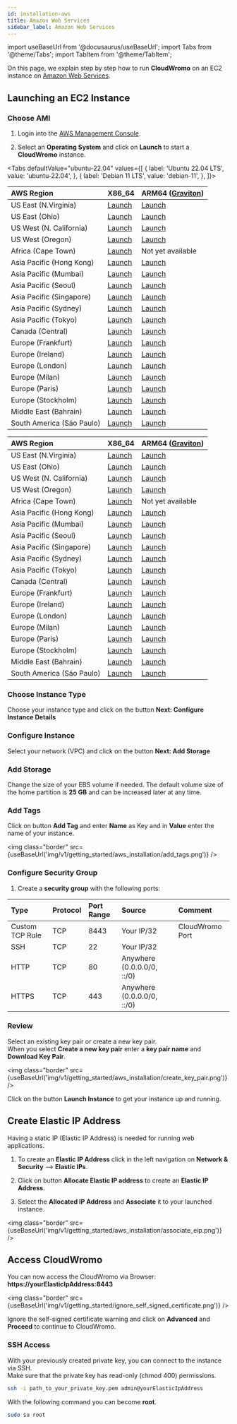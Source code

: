 ```yaml
---
id: installation-aws
title: Amazon Web Services
sidebar_label: Amazon Web Services
---
```


import useBaseUrl from '@docusaurus/useBaseUrl';
import Tabs from '@theme/Tabs';
import TabItem from '@theme/TabItem';

On this page, we explain step by step how to run **CloudWromo** on an EC2 instance on [Amazon Web Services](https://aws.amazon.com/).

## Launching an EC2 Instance

### Choose AMI

1) Login into the [AWS Management Console](https://console.aws.amazon.com/ec2/). <br />

2) Select an **Operating System** and click on **Launch** to start a **CloudWromo** instance.

<Tabs
defaultValue="ubuntu-22.04"
values={[
{ label: 'Ubuntu 22.04 LTS', value: 'ubuntu-22.04', },
{ label: 'Debian 11 LTS', value: 'debian-11', },
]}>
<TabItem value="ubuntu-22.04">

| AWS Region | X86_64 | ARM64 ([Graviton](https://aws.amazon.com/ec2/graviton/)) |
| :---  | :--- | :--- |
| US East (N.Virginia)      | [Launch](https://ami-launcher.clp.io/?region=us-east-1&name=cloudwromo-ubuntu-22.04-x86_64&version=2.0.0) | [Launch](https://ami-launcher.clp.io/?region=us-east-1&name=cloudwromo-ubuntu-22.04-arm64&version=2.0.0) |
| US East (Ohio)            | [Launch](https://ami-launcher.clp.io/?region=us-east-2&name=cloudwromo-ubuntu-22.04-x86_64&version=2.0.0) | [Launch](https://ami-launcher.clp.io/?region=us-east-2&name=cloudwromo-ubuntu-22.04-arm64&version=2.0.0) |
| US West (N. California)   | [Launch](https://ami-launcher.clp.io/?region=us-west-1&name=cloudwromo-ubuntu-22.04-x86_64&version=2.0.0) | [Launch](https://ami-launcher.clp.io/?region=us-west-1&name=cloudwromo-ubuntu-22.04-arm64&version=2.0.0) |
| US West (Oregon)          | [Launch](https://ami-launcher.clp.io/?region=us-west-2&name=cloudwromo-ubuntu-22.04-x86_64&version=2.0.0) | [Launch](https://ami-launcher.clp.io/?region=us-west-2&name=cloudwromo-ubuntu-22.04-arm64&version=2.0.0) |
| Africa (Cape Town)        | [Launch](https://ami-launcher.clp.io/?region=af-south-1&name=cloudwromo-ubuntu-22.04-x86_64&version=2.0.0) | Not yet available |
| Asia Pacific (Hong Kong)  | [Launch](https://ami-launcher.clp.io/?region=ap-east-1&name=cloudwromo-ubuntu-22.04-x86_64&version=2.0.0) | [Launch](https://ami-launcher.clp.io/?region=ap-east-1&name=cloudwromo-ubuntu-22.04-arm64&version=2.0.0) |
| Asia Pacific (Mumbai)     | [Launch](https://ami-launcher.clp.io/?region=ap-south-1&name=cloudwromo-ubuntu-22.04-x86_64&version=2.0.0) | [Launch](https://ami-launcher.clp.io/?region=ap-south-1&name=cloudwromo-ubuntu-22.04-arm64&version=2.0.0) |
| Asia Pacific (Seoul)      | [Launch](https://ami-launcher.clp.io/?region=ap-northeast-1&name=cloudwromo-ubuntu-22.04-x86_64&version=2.0.0) | [Launch](https://ami-launcher.clp.io/?region=ap-northeast-1&name=cloudwromo-ubuntu-22.04-arm64&version=2.0.0) |
| Asia Pacific (Singapore)  | [Launch](https://ami-launcher.clp.io/?region=ap-southeast-1&name=cloudwromo-ubuntu-22.04-x86_64&version=2.0.0) | [Launch](https://ami-launcher.clp.io/?region=ap-southeast-1&name=cloudwromo-ubuntu-22.04-arm64&version=2.0.0) |
| Asia Pacific (Sydney)     | [Launch](https://ami-launcher.clp.io/?region=ap-southeast-2&name=cloudwromo-ubuntu-22.04-x86_64&version=2.0.0) | [Launch](https://ami-launcher.clp.io/?region=ap-southeast-2&name=cloudwromo-ubuntu-22.04-arm64&version=2.0.0) |
| Asia Pacific (Tokyo)      | [Launch](https://ami-launcher.clp.io/?region=ap-northeast-1&name=cloudwromo-ubuntu-22.04-x86_64&version=2.0.0) | [Launch](https://ami-launcher.clp.io/?region=ap-northeast-1&name=cloudwromo-ubuntu-22.04-arm64&version=2.0.0) |
| Canada (Central)          | [Launch](https://ami-launcher.clp.io/?region=ca-central-1&name=cloudwromo-ubuntu-22.04-x86_64&version=2.0.0) | [Launch](https://ami-launcher.clp.io/?region=ca-central-1&name=cloudwromo-ubuntu-22.04-arm64&version=2.0.0) |
| Europe (Frankfurt)        | [Launch](https://ami-launcher.clp.io/?region=eu-central-1&name=cloudwromo-ubuntu-22.04-x86_64&version=2.0.0) | [Launch](https://ami-launcher.clp.io/?region=eu-central-1&name=cloudwromo-ubuntu-22.04-arm64&version=2.0.0) |
| Europe (Ireland)          | [Launch](https://ami-launcher.clp.io/?region=eu-west-1&name=cloudwromo-ubuntu-22.04-x86_64&version=2.0.0) | [Launch](https://ami-launcher.clp.io/?region=eu-west-1&name=cloudwromo-ubuntu-22.04-arm64&version=2.0.0) |
| Europe (London)           | [Launch](https://ami-launcher.clp.io/?region=eu-west-2&name=cloudwromo-ubuntu-22.04-x86_64&version=2.0.0) | [Launch](https://ami-launcher.clp.io/?region=eu-west-2&name=cloudwromo-ubuntu-22.04-arm64&version=2.0.0) |
| Europe (Milan)            | [Launch](https://ami-launcher.clp.io/?region=eu-south-1&name=cloudwromo-ubuntu-22.04-x86_64&version=2.0.0) | [Launch](https://ami-launcher.clp.io/?region=eu-south-1&name=cloudwromo-ubuntu-22.04-arm64&version=2.0.0) |
| Europe (Paris)            | [Launch](https://ami-launcher.clp.io/?region=eu-west-3&name=cloudwromo-ubuntu-22.04-x86_64&version=2.0.0) | [Launch](https://ami-launcher.clp.io/?region=eu-west-3&name=cloudwromo-ubuntu-22.04-arm64&version=2.0.0) |
| Europe (Stockholm)        | [Launch](https://ami-launcher.clp.io/?region=eu-north-1&name=cloudwromo-ubuntu-22.04-x86_64&version=2.0.0) | [Launch](https://ami-launcher.clp.io/?region=eu-north-1&name=cloudwromo-ubuntu-22.04-arm64&version=2.0.0) |
| Middle East (Bahrain)     | [Launch](https://ami-launcher.clp.io/?region=me-south-1&name=cloudwromo-ubuntu-22.04-x86_64&version=2.0.0) | [Launch](https://ami-launcher.clp.io/?region=me-south-1&name=cloudwromo-ubuntu-22.04-arm64&version=2.0.0) |
| South America (Sáo Paulo) | [Launch](https://ami-launcher.clp.io/?region=sa-east-1&name=cloudwromo-ubuntu-22.04-x86_64&version=2.0.0) | [Launch](https://ami-launcher.clp.io/?region=sa-east-1&name=cloudwromo-ubuntu-22.04-arm64&version=2.0.0) |

</TabItem>
<TabItem value="debian-11">

| AWS Region | X86_64 | ARM64 ([Graviton](https://aws.amazon.com/ec2/graviton/)) |
| :---  | :--- | :--- |
| US East (N.Virginia)      | [Launch](https://ami-launcher.clp.io/?region=us-east-1&name=cloudwromo-debian-11-x86_64&version=2.0.0) | [Launch](https://ami-launcher.clp.io/?region=us-east-1&name=cloudwromo-debian-11-arm64&version=2.0.0) |
| US East (Ohio)            | [Launch](https://ami-launcher.clp.io/?region=us-east-2&name=cloudwromo-debian-11-x86_64&version=2.0.0) | [Launch](https://ami-launcher.clp.io/?region=us-east-2&name=cloudwromo-debian-11-arm64&version=2.0.0) |
| US West (N. California)   | [Launch](https://ami-launcher.clp.io/?region=us-west-1&name=cloudwromo-debian-11-x86_64&version=2.0.0) | [Launch](https://ami-launcher.clp.io/?region=us-west-1&name=cloudwromo-debian-11-arm64&version=2.0.0) |
| US West (Oregon)          | [Launch](https://ami-launcher.clp.io/?region=us-west-2&name=cloudwromo-debian-11-x86_64&version=2.0.0) | [Launch](https://ami-launcher.clp.io/?region=us-west-2&name=cloudwromo-debian-11-arm64&version=2.0.0) |
| Africa (Cape Town)        | [Launch](https://ami-launcher.clp.io/?region=af-south-1&name=cloudwromo-debian-11-x86_64&version=2.0.0) | Not yet available |
| Asia Pacific (Hong Kong)  | [Launch](https://ami-launcher.clp.io/?region=ap-east-1&name=cloudwromo-debian-11-x86_64&version=2.0.0) | [Launch](https://ami-launcher.clp.io/?region=ap-east-1&name=cloudwromo-debian-11-arm64&version=2.0.0) |
| Asia Pacific (Mumbai)     | [Launch](https://ami-launcher.clp.io/?region=ap-south-1&name=cloudwromo-debian-11-x86_64&version=2.0.0) | [Launch](https://ami-launcher.clp.io/?region=ap-south-1&name=cloudwromo-debian-11-arm64&version=2.0.0) |
| Asia Pacific (Seoul)      | [Launch](https://ami-launcher.clp.io/?region=ap-northeast-1&name=cloudwromo-debian-11-x86_64&version=2.0.0) | [Launch](https://ami-launcher.clp.io/?region=ap-northeast-1&name=cloudwromo-debian-11-arm64&version=2.0.0) |
| Asia Pacific (Singapore)  | [Launch](https://ami-launcher.clp.io/?region=ap-southeast-1&name=cloudwromo-debian-11-x86_64&version=2.0.0) | [Launch](https://ami-launcher.clp.io/?region=ap-southeast-1&name=cloudwromo-debian-11-arm64&version=2.0.0) |
| Asia Pacific (Sydney)     | [Launch](https://ami-launcher.clp.io/?region=ap-southeast-2&name=cloudwromo-debian-11-x86_64&version=2.0.0) | [Launch](https://ami-launcher.clp.io/?region=ap-southeast-2&name=cloudwromo-debian-11-arm64&version=2.0.0) |
| Asia Pacific (Tokyo)      | [Launch](https://ami-launcher.clp.io/?region=ap-northeast-1&name=cloudwromo-debian-11-x86_64&version=2.0.0) | [Launch](https://ami-launcher.clp.io/?region=ap-northeast-1&name=cloudwromo-debian-11-arm64&version=2.0.0) |
| Canada (Central)          | [Launch](https://ami-launcher.clp.io/?region=ca-central-1&name=cloudwromo-debian-11-x86_64&version=2.0.0) | [Launch](https://ami-launcher.clp.io/?region=ca-central-1&name=cloudwromo-debian-11-arm64&version=2.0.0) |
| Europe (Frankfurt)        | [Launch](https://ami-launcher.clp.io/?region=eu-central-1&name=cloudwromo-debian-11-x86_64&version=2.0.0) | [Launch](https://ami-launcher.clp.io/?region=eu-central-1&name=cloudwromo-debian-11-arm64&version=2.0.0) |
| Europe (Ireland)          | [Launch](https://ami-launcher.clp.io/?region=eu-west-1&name=cloudwromo-debian-11-x86_64&version=2.0.0) | [Launch](https://ami-launcher.clp.io/?region=eu-west-1&name=cloudwromo-debian-11-arm64&version=2.0.0) |
| Europe (London)           | [Launch](https://ami-launcher.clp.io/?region=eu-west-2&name=cloudwromo-debian-11-x86_64&version=2.0.0) | [Launch](https://ami-launcher.clp.io/?region=eu-west-2&name=cloudwromo-debian-11-arm64&version=2.0.0) |
| Europe (Milan)            | [Launch](https://ami-launcher.clp.io/?region=eu-south-1&name=cloudwromo-debian-11-x86_64&version=2.0.0) | [Launch](https://ami-launcher.clp.io/?region=eu-south-1&name=cloudwromo-debian-11-arm64&version=2.0.0) |
| Europe (Paris)            | [Launch](https://ami-launcher.clp.io/?region=eu-west-3&name=cloudwromo-debian-11-x86_64&version=2.0.0) | [Launch](https://ami-launcher.clp.io/?region=eu-west-3&name=cloudwromo-debian-11-arm64&version=2.0.0) |
| Europe (Stockholm)        | [Launch](https://ami-launcher.clp.io/?region=eu-north-1&name=cloudwromo-debian-11-x86_64&version=2.0.0) | [Launch](https://ami-launcher.clp.io/?region=eu-north-1&name=cloudwromo-debian-11-arm64&version=2.0.0) |
| Middle East (Bahrain)     | [Launch](https://ami-launcher.clp.io/?region=me-south-1&name=cloudwromo-debian-11-x86_64&version=2.0.0) | [Launch](https://ami-launcher.clp.io/?region=me-south-1&name=cloudwromo-debian-11-arm64&version=2.0.0) |
| South America (Sáo Paulo) | [Launch](https://ami-launcher.clp.io/?region=sa-east-1&name=cloudwromo-debian-11-x86_64&version=2.0.0) | [Launch](https://ami-launcher.clp.io/?region=sa-east-1&name=cloudwromo-debian-11-arm64&version=2.0.0) |

</TabItem>
</Tabs>

### Choose Instance Type

Choose your instance type and click on the button **Next: Configure Instance Details** 

### Configure Instance

Select your network (VPC) and click on the button **Next: Add Storage**

### Add Storage

Change the size of your EBS volume if needed. The default volume size of the home partition is **25 GB** and can be increased later at any time.

### Add Tags

Click on button **Add Tag** and enter **Name** as Key and in **Value** enter the name of your instance.

<img class="border" src={useBaseUrl('img/v1/getting_started/aws_installation/add_tags.png')} />

### Configure Security Group

1) Create a **security group** with the following ports:

| Type | Protocol | Port Range  | Source  | Comment         |
| :--- | :---     | :---        |  :---   | :---            |
| Custom TCP Rule | TCP | 8443 | Your IP/32 | CloudWromo Port  |
| SSH             | TCP | 22   | Your IP/32 |                  |
| HTTP            | TCP | 80   | Anywhere (0.0.0.0/0, ::/0) ||
| HTTPS           | TCP | 443  | Anywhere (0.0.0.0/0, ::/0) ||

### Review

Select an existing key pair or create a new key pair. <br />
When you select **Create a new key pair** enter a **key pair name** and **Download Key Pair**.

<img class="border" src={useBaseUrl('img/v1/getting_started/aws_installation/create_key_pair.png')} />

Click on the button **Launch Instance** to get your instance up and running.

## Create Elastic IP Address

Having a static IP (Elastic IP Address) is needed for running web applications. <br />

1) To create an **Elastic IP Address** click in the left navigation on **Network & Security** --> **Elastic IPs**.

2) Click on button **Allocate Elastic IP address** to create an **Elastic IP Address**.

3) Select the **Allocated IP Address** and **Associate** it to your launched instance.

<img class="border" src={useBaseUrl('img/v1/getting_started/aws_installation/associate_eip.png')} />

## Access CloudWromo

You can now access the CloudWromo via Browser: **https://yourElasticIpAddress:8443**

<img class="border" src={useBaseUrl('img/v1/getting_started/ignore_self_signed_certificate.png')} />

Ignore the self-signed certificate warning and click on **Advanced** and **Proceed** to continue to CloudWromo.

### SSH Access

With your previously created private key, you can connect to the instance via SSH. <br />
Make sure that the private key has read-only (chmod 400) permissions.

```bash
ssh -i path_to_your_private_key.pem admin@yourElasticIpAddress
```

With the following command you can become **root**.

```bash
sudo su root
```